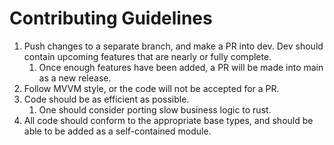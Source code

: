 # Contributing Guidelines
1. Push changes to a separate branch, and make a PR into dev. Dev should contain upcoming features that are nearly or fully complete.
   1. Once enough features have been added, a PR will be made into main as a new release.
2. Follow MVVM style, or the code will not be accepted for a PR.
3. Code should be as efficient as possible.
   1. One should consider porting slow business logic to rust. 
4. All code should conform to the appropriate base types, and should be able to be added as a self-contained module.
